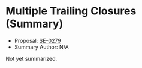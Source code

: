 # Multiple Trailing Closures (Summary)

* Proposal: [SE-0279](https://github.com/apple/swift-evolution/blob/main/proposals/0279-multiple-trailing-closures.md)
* Summary Author: N/A

Not yet summarized.
